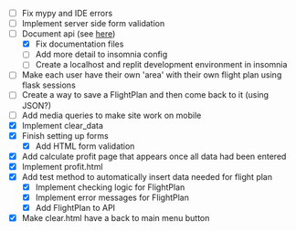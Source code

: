 - [ ] Fix mypy and IDE errors
- [ ] Implement server side form validation
- [ ] Document api (see [here](https://github.com/jozsefsallai/insomnia-documenter))
    - [x] Fix documentation files
    - [ ] Add more detail to insomnia config
    - [ ] Create a localhost and replit development environment in insomnia
- [ ] Make each user have their own 'area' with their own flight plan using flask sessions
- [ ] Create a way to save a FlightPlan and then come back to it (using JSON?)
- [ ] Add media queries to make site work on mobile
- [x] Implement clear_data
- [x] Finish setting up forms
    - [x] Add HTML form validation
- [x] Add calculate profit page that appears once all data had been entered
- [x] Implement profit.html
- [x] Add test method to automatically insert data needed for flight plan
  - [x] Implement checking logic for FlightPlan
  - [x] Implement error messages for FlightPlan
  - [x] Add FlightPlan to API
- [x] Make clear.html have a back to main menu button

